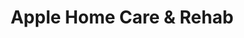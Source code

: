 ---
title: "Apple Home Care & Rehab"
url: /sterling/apple-home-care-and-rehab/
shop: medical supply
---